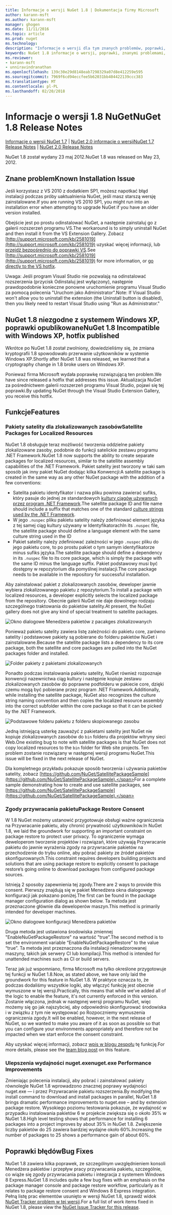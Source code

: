 ```yaml
---
title: Informacje o wersji NuGet 1.8 | Dokumentacja firmy Microsoft
author: karann-msft
ms.author: karann-msft
manager: ghogen
ms.date: 11/11/2016
ms.topic: article
ms.prod: nuget
ms.technology: 
description: "Informacje o wersji dla tym znanych problemów, poprawki, dodatkowe funkcje i dcr 1.8 NuGet."
keywords: NuGet 1.8 informacje o wersji, poprawki, znanymi problemami, nowe funkcje, dcr
ms.reviewer:
- karann-msft
- unniravindranathan
ms.openlocfilehash: 139c30e29d8148eab7298329a07d8e412259e595
ms.sourcegitcommit: 7969f6cd94eccfee5b62031bb404422139ccc383
ms.translationtype: MT
ms.contentlocale: pl-PL
ms.lasthandoff: 02/20/2018
---
```

# <a name="nuget-18-release-notes"></a><span data-ttu-id="19e21-104">Informacje o wersji 1.8 NuGet</span><span class="sxs-lookup"><span data-stu-id="19e21-104">NuGet 1.8 Release Notes</span></span>

<span data-ttu-id="19e21-105">[Informacje o wersji NuGet 1.7](../release-notes/nuget-1.7.md) | [NuGet 2.0 informacje o wersji](../release-notes/nuget-2.0.md)</span><span class="sxs-lookup"><span data-stu-id="19e21-105">[NuGet 1.7 Release Notes](../release-notes/nuget-1.7.md) | [NuGet 2.0 Release Notes](../release-notes/nuget-2.0.md)</span></span>

<span data-ttu-id="19e21-106">NuGet 1.8 został wydany 23 maj 2012.</span><span class="sxs-lookup"><span data-stu-id="19e21-106">NuGet 1.8 was released on May 23, 2012.</span></span>

## <a name="known-installation-issue"></a><span data-ttu-id="19e21-107">Znane problem</span><span class="sxs-lookup"><span data-stu-id="19e21-107">Known Installation Issue</span></span>
<span data-ttu-id="19e21-108">Jeśli korzystasz z VS 2010 z dodatkiem SP1, możesz napotkać błąd instalacji podczas próby uaktualnienia NuGet, jeśli masz starszą wersję zainstalowane.</span><span class="sxs-lookup"><span data-stu-id="19e21-108">If you are running VS 2010 SP1, you might run into an installation error when attempting to upgrade NuGet if you have an older version installed.</span></span>

<span data-ttu-id="19e21-109">Obejście jest po prostu odinstalować NuGet, a następnie zainstaluj go z galerii rozszerzeń programu VS.</span><span class="sxs-lookup"><span data-stu-id="19e21-109">The workaround is to simply uninstall NuGet and then install it from the VS Extension Gallery.</span></span>  <span data-ttu-id="19e21-110">Zobacz [http://support.microsoft.com/kb/2581019](http://support.microsoft.com/kb/2581019) uzyskać więcej informacji, lub [przejdź bezpośrednio do poprawki VS](http://bit.ly/vsixcertfix).</span><span class="sxs-lookup"><span data-stu-id="19e21-110">See [http://support.microsoft.com/kb/2581019](http://support.microsoft.com/kb/2581019) for more information, or [go directly to the VS hotfix](http://bit.ly/vsixcertfix).</span></span>

<span data-ttu-id="19e21-111">Uwaga: Jeśli program Visual Studio nie pozwalają na odinstalować rozszerzenia (przycisk Odinstaluj jest wyłączony), następnie prawdopodobnie konieczne ponowne uruchomienie programu Visual Studio za pomocą polecenia "Uruchom jako Administrator".</span><span class="sxs-lookup"><span data-stu-id="19e21-111">Note: If Visual Studio won't allow you to uninstall the extension (the Uninstall button is disabled), then you likely need to restart Visual Studio using "Run as Administrator."</span></span>

## <a name="nuget-18-incompatible-with-windows-xp-hotfix-published"></a><span data-ttu-id="19e21-112">NuGet 1.8 niezgodne z systemem Windows XP, poprawki opublikowane</span><span class="sxs-lookup"><span data-stu-id="19e21-112">NuGet 1.8 Incompatible with Windows XP, hotfix published</span></span>

<span data-ttu-id="19e21-113">Wkrótce po NuGet 1.8 został zwolniony, dowiedzieliśmy się, że zmiana kryptografii 1.8 spowodowało przerwanie użytkowników w systemie Windows XP.</span><span class="sxs-lookup"><span data-stu-id="19e21-113">Shortly after NuGet 1.8 was released, we learned that a cryptography change in 1.8 broke users on Windows XP.</span></span>

<span data-ttu-id="19e21-114">Ponieważ firma Microsoft wydała poprawkę rozwiązującą ten problem.</span><span class="sxs-lookup"><span data-stu-id="19e21-114">We have since released a hotfix that addresses this issue.</span></span>  <span data-ttu-id="19e21-115">Aktualizacja NuGet za pośrednictwem galerii rozszerzeń programu Visual Studio, pojawi się tej poprawki.</span><span class="sxs-lookup"><span data-stu-id="19e21-115">By updating NuGet through the Visual Studio Extension Gallery, you receive this hotfix.</span></span>

## <a name="features"></a><span data-ttu-id="19e21-116">Funkcje</span><span class="sxs-lookup"><span data-stu-id="19e21-116">Features</span></span>

### <a name="satellite-packages-for-localized-resources"></a><span data-ttu-id="19e21-117">Pakiety satelity dla zlokalizowanych zasobów</span><span class="sxs-lookup"><span data-stu-id="19e21-117">Satellite Packages for Localized Resources</span></span>
<span data-ttu-id="19e21-118">NuGet 1.8 obsługuje teraz możliwość tworzenia oddzielne pakiety zlokalizowane zasoby, podobnie do funkcji satelickie zestawu programu .NET Framework.</span><span class="sxs-lookup"><span data-stu-id="19e21-118">NuGet 1.8 now supports the ability to create separate packages for localized resources, similar to the satellite assembly capabilities of the .NET Framework.</span></span>  <span data-ttu-id="19e21-119">Pakiet satelity jest tworzony w taki sam sposób jak inny pakiet NuGet dodając kilka Konwencji:</span><span class="sxs-lookup"><span data-stu-id="19e21-119">A satellite package is created in the same way as any other NuGet package with the addition of a few conventions:</span></span>

* <span data-ttu-id="19e21-120">Satelita pakietu identyfikator i nazwa pliku powinna zawierać sufiks, który pasuje do jednej ze standardowych [kultury ciągów używanych przez program .NET Framework](http://msdn.microsoft.com/goglobal/bb896001.aspx).</span><span class="sxs-lookup"><span data-stu-id="19e21-120">The satellite package ID and file name should include a suffix that matches one of the standard [culture strings used by the .NET Framework](http://msdn.microsoft.com/goglobal/bb896001.aspx).</span></span>
* <span data-ttu-id="19e21-121">W jego `.nuspec` pliku pakietu satelity należy zdefiniować element języka z tej samej ciąg kultury używany w Identyfikatorach</span><span class="sxs-lookup"><span data-stu-id="19e21-121">In its `.nuspec` file, the satellite package should define a language element with the same culture string used in the ID</span></span>
* <span data-ttu-id="19e21-122">Pakiet satelity należy zdefiniować zależności w jego `.nuspec` pliku do jego pakietu core, to po prostu pakiet o tym samym identyfikatorze minus sufiks języka.</span><span class="sxs-lookup"><span data-stu-id="19e21-122">The satellite package should define a dependency in its `.nuspec` file to its core package, which is simply the package with the same ID minus the language suffix.</span></span>  <span data-ttu-id="19e21-123">Pakiet podstawowy musi być dostępny w repozytorium dla pomyślnej instalacji.</span><span class="sxs-lookup"><span data-stu-id="19e21-123">The core package needs to be available in the repository for successful installation.</span></span>

<span data-ttu-id="19e21-124">Aby zainstalować pakiet z zlokalizowanych zasobów, deweloper jawnie wybiera zlokalizowanego pakietu z repozytorium.</span><span class="sxs-lookup"><span data-stu-id="19e21-124">To install a package with localized resources, a developer explicitly selects the localized package from the repository.</span></span> <span data-ttu-id="19e21-125">Obecnie galerii NuGet nie daje dowolnego rodzaju szczególnego traktowania do pakietów satelity.</span><span class="sxs-lookup"><span data-stu-id="19e21-125">At present, the NuGet gallery does not give any kind of special treatment to satellite packages.</span></span>

![Okno dialogowe Menedżera pakietów z pacakges zlokalizowanych](./media/dlg-w-loc-packs.png)

<span data-ttu-id="19e21-127">Ponieważ pakietu satelity zawiera listę zależności do pakietu core, zarówno satelity i podstawowe pakiety są pobierane do folderu pakietów NuGet i zainstalowane.</span><span class="sxs-lookup"><span data-stu-id="19e21-127">Because the satellite package lists a dependency to its core package, both the satellite and core packages are pulled into the NuGet packages folder and installed.</span></span>

![Folder pakiety z pakietami zlokalizowanych](./media/fldr-loc-packs.png)

<span data-ttu-id="19e21-129">Ponadto podczas instalowania pakietu satelity, NuGet również rozpoznaje konwencji nazewnictwa ciąg kultury i następnie kopiuje zestawu zlokalizowanych zasobów do poprawne podfolderu w pakiecie core, dzięki czemu mogą być pobierane przez program .NET Framework.</span><span class="sxs-lookup"><span data-stu-id="19e21-129">Additionally, while installing the satellite package, NuGet also recognizes the culture string naming convention and then copies the localized resource assembly into the correct subfolder within the core package so that it can be picked by the .NET Framework.</span></span>

![Podstawowe folderu pakietu z folderu skopiowanego zasobu](./media/fldr-copied-loc.png)

<span data-ttu-id="19e21-131">Jedną istniejącą usterkę zauważyć z pakietami satelity jest NuGet nie kopiuje zlokalizowanych zasobów do `bin` folderu dla projektów witryny sieci Web.</span><span class="sxs-lookup"><span data-stu-id="19e21-131">One existing bug to note with satellite packages is that NuGet does not copy localized resources to the `bin` folder for Web site projects.</span></span>  <span data-ttu-id="19e21-132">Ten problem zostanie rozwiązany w następnej wersji programu NuGet.</span><span class="sxs-lookup"><span data-stu-id="19e21-132">This issue will be fixed in the next release of NuGet.</span></span>

<span data-ttu-id="19e21-133">Dla kompletnego przykładu pokazuje sposób tworzenia i używania pakietów satelity, zobacz [https://github.com/NuGet/SatellitePackageSample](https://github.com/NuGet/SatellitePackageSample).</span><span class="sxs-lookup"><span data-stu-id="19e21-133">For a complete sample demonstrating how to create and use satellite packages, see [https://github.com/NuGet/SatellitePackageSample](https://github.com/NuGet/SatellitePackageSample).</span></span>

### <a name="package-restore-consent"></a><span data-ttu-id="19e21-134">Zgody przywracania pakietu</span><span class="sxs-lookup"><span data-stu-id="19e21-134">Package Restore Consent</span></span>
<span data-ttu-id="19e21-135">W 1.8 NuGet możemy ustanowić przygotowuje obsługi ważne ograniczenia na Przywracanie pakietu, aby chronić prywatność użytkowników.</span><span class="sxs-lookup"><span data-stu-id="19e21-135">In NuGet 1.8, we laid the groundwork for supporting an important constraint on package restore to protect user privacy.</span></span> <span data-ttu-id="19e21-136">To ograniczenie wymaga deweloperom tworzenie projektów i rozwiązań, które używają Przywracanie pakietu do jawnie wyrażenia zgody na przywracanie pakietów na przechodzenie do trybu online, aby pobrać pakiety ze źródeł pakietów skonfigurowanych.</span><span class="sxs-lookup"><span data-stu-id="19e21-136">This constraint requires developers building projects and solutions that are using package restore to explicitly consent to package restore’s going online to download packages from configured package sources.</span></span>

<span data-ttu-id="19e21-137">Istnieją 2 sposoby zapewnienia tej zgody.</span><span class="sxs-lookup"><span data-stu-id="19e21-137">There are 2 ways to provide this consent.</span></span> <span data-ttu-id="19e21-138">Pierwszy znajdują się w pakiet Menedżera okna dialogowego konfiguracji jak pokazano poniżej.</span><span class="sxs-lookup"><span data-stu-id="19e21-138">The first can be found in the package manager configuration dialog as shown below.</span></span>  <span data-ttu-id="19e21-139">Ta metoda jest przeznaczone głównie dla deweloperów maszyn.</span><span class="sxs-lookup"><span data-stu-id="19e21-139">This method is primarily intended for developer machines.</span></span>

![Okno dialogowe konfiguracji Menedżera pakietów](./media/pr-consent-configdlg.png)

<span data-ttu-id="19e21-141">Druga metoda jest ustawiona środowiska zmiennej "EnableNuGetPackageRestore" na wartość "true".</span><span class="sxs-lookup"><span data-stu-id="19e21-141">The second method is to set the environment variable “EnableNuGetPackageRestore” to the value “true”.</span></span>  <span data-ttu-id="19e21-142">Ta metoda jest przeznaczona dla instalacji nienadzorowanej maszyny, takich jak serwery CI lub kompilacji.</span><span class="sxs-lookup"><span data-stu-id="19e21-142">This method is intended for unattended machines such as CI or build servers.</span></span>

<span data-ttu-id="19e21-143">Teraz jak już wspomniano, firma Microsoft ma tylko określone przygotowuje tej funkcji w NuGet 1.8.</span><span class="sxs-lookup"><span data-stu-id="19e21-143">Now, as stated above, we have only laid the groundwork for this feature in NuGet 1.8.</span></span>  <span data-ttu-id="19e21-144">W praktyce oznacza to, że podczas dodaliśmy wszystkie logiki, aby włączyć funkcję jest obecnie wymuszone w tej wersji.</span><span class="sxs-lookup"><span data-stu-id="19e21-144">Practically, this means that while we’ve added all of the logic to enable the feature, it's not currently enforced in this version.</span></span> <span data-ttu-id="19e21-145">Zostanie włączona, jednak w następnej wersji programu NuGet, więc możemy się go jak najszybciej, aby odpowiednio skonfigurować środowiska i w związku z tym nie występować po Rozpoczniemy wymuszenia ograniczenia zgody.</span><span class="sxs-lookup"><span data-stu-id="19e21-145">It will be enabled, however, in the next release of NuGet, so we wanted to make you aware of it as soon as possible so that you can configure your environments appropriately and therefore not be impacted when we start enforce the consent constraint.</span></span>

<span data-ttu-id="19e21-146">Aby uzyskać więcej informacji, zobacz [wpis w blogu zespołu](http://blog.nuget.org/20120518/package-restore-and-consent.html) tę funkcję.</span><span class="sxs-lookup"><span data-stu-id="19e21-146">For more details, please see the [team blog post](http://blog.nuget.org/20120518/package-restore-and-consent.html) on this feature.</span></span>

### <a name="nugetexe-performance-improvements"></a><span data-ttu-id="19e21-147">Ulepszenia wydajności nuget.exe</span><span class="sxs-lookup"><span data-stu-id="19e21-147">nuget.exe Performance Improvements</span></span>
<span data-ttu-id="19e21-148">Zmieniając polecenia instalacji, aby pobrać i zainstalować pakiety równolegle NuGet 1.8 wprowadzono znacznej poprawy wydajności nuget.exe — i przez Przywracanie pakietu rozszerzenia.</span><span class="sxs-lookup"><span data-stu-id="19e21-148">By modifying the install command to download and install packages in parallel, NuGet 1.8 brings dramatic performance improvements to nuget.exe – and by extension package restore.</span></span>  <span data-ttu-id="19e21-149">Wysokiego poziomu testowania pokazuje, że wydajność w przypadku instalowania pakietów 6 w projekcie zwiększa się o około 35% w NuGet 1.8.</span><span class="sxs-lookup"><span data-stu-id="19e21-149">High level testing shows that performance for installing 6 packages into a project improves by about 35% in NuGet 1.8.</span></span>  <span data-ttu-id="19e21-150">Zwiększenie liczby pakietów do 25 zawiera bardziej wydajne około 60%.</span><span class="sxs-lookup"><span data-stu-id="19e21-150">Increasing the number of packages to 25 shows a performance gain of about 60%.</span></span>

## <a name="bug-fixes"></a><span data-ttu-id="19e21-151">Poprawki błędów</span><span class="sxs-lookup"><span data-stu-id="19e21-151">Bug Fixes</span></span>
<span data-ttu-id="19e21-152">NuGet 1.8 zawiera kilka poprawek, ze szczególnym uwzględnieniem konsoli Menedżera pakietów i przepływ pracy przywracania pakietu, szczególnie, co wiąże się zgody przywracania pakietu i integracja z systemem Windows 8 Express.</span><span class="sxs-lookup"><span data-stu-id="19e21-152">NuGet 1.8 includes quite a few bug fixes with an emphasis on the package manager console and package restore workflow, particularly as it relates to package restore consent and Windows 8 Express integration.</span></span>
<span data-ttu-id="19e21-153">Pełną listę prac elementów usunięto w wersji NuGet 1.8, sprawdź widok [NuGet Tracker problem w tej wersji](http://nuget.codeplex.com/workitem/list/advanced?keyword=&status=Closed&type=All&priority=All&release=NuGet%201.8&assignedTo=All&component=All&sortField=Votes&sortDirection=Descending&page=0).</span><span class="sxs-lookup"><span data-stu-id="19e21-153">For a full list of work items fixed in NuGet 1.8, please view the [NuGet Issue Tracker for this release](http://nuget.codeplex.com/workitem/list/advanced?keyword=&status=Closed&type=All&priority=All&release=NuGet%201.8&assignedTo=All&component=All&sortField=Votes&sortDirection=Descending&page=0).</span></span>
